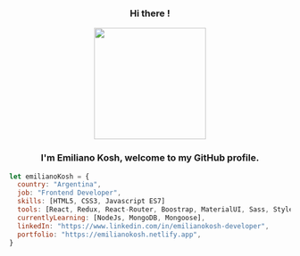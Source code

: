 <p align="center">
  <h3 align="center"> Hi there ! </h3>
</p>

<p align="center">
  <img width="200" height="200" src="https://emilianokosh.netlify.app/static/media/avatar1.59383aed.png">
</p>

<p align="center">
  <h3 align="center"> I'm Emiliano Kosh, welcome to my GitHub profile. </h3>
</p>

```javascript
let emilianoKosh = {
  country: "Argentina",
  job: "Frontend Developer",
  skills: [HTML5, CSS3, Javascript ES7]
  tools: [React, Redux, React-Router, Boostrap, MaterialUI, Sass, Styled Components],
  currentlyLearning: [NodeJs, MongoDB, Mongoose],
  linkedIn: "https://www.linkedin.com/in/emilianokosh-developer",
  portfolio: "https://emilianokosh.netlify.app",
}
```



<!--
**monsterkosh/monsterkosh** is a ✨ _special_ ✨ repository because its `README.md` (this file) appears on your GitHub profile.

Here are some ideas to get you started:

- 🔭 I’m currently working on ...
- 🌱 I’m currently learning ...
- 👯 I’m looking to collaborate on ...
- 🤔 I’m looking for help with ...
- 💬 Ask me about ...
- 📫 How to reach me: ...
- 😄 Pronouns: ...
- ⚡ Fun fact: ...
-->
